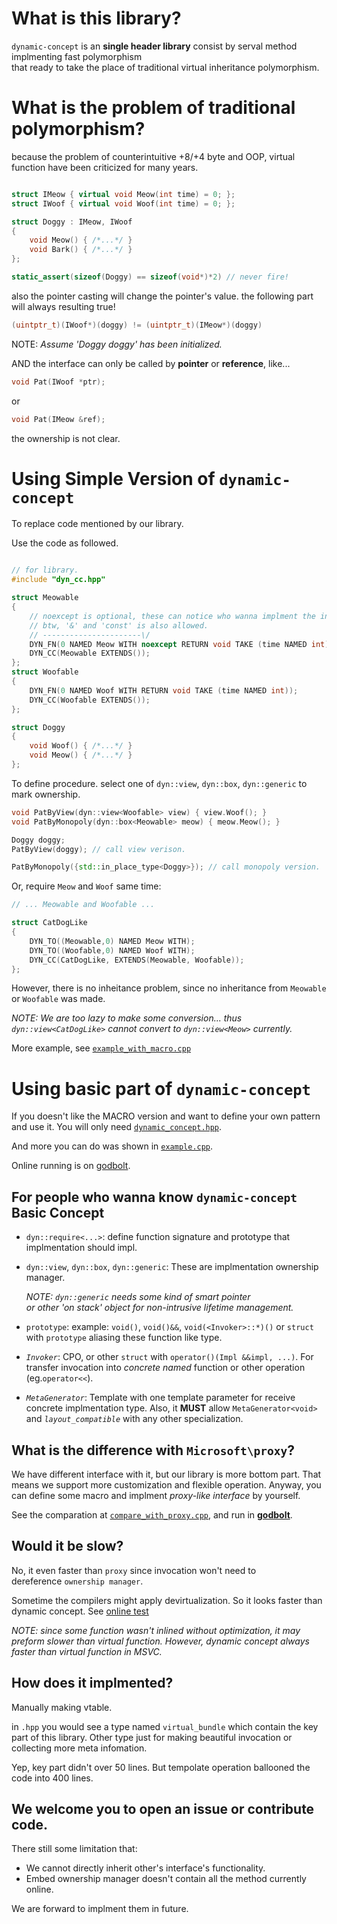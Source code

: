 # What is this library?
`dynamic-concept` is an **single header library** consist by serval method 
implmenting fast polymorphism  
that ready to take the place of traditional virtual inheritance polymorphism.

# What is the problem of traditional polymorphism?
because the problem of counterintuitive +8/+4 byte and OOP, 
virtual function have been criticized for many years.

```cpp

struct IMeow { virtual void Meow(int time) = 0; };
struct IWoof { virtual void Woof(int time) = 0; };

struct Doggy : IMeow, IWoof 
{ 
    void Meow() { /*...*/ }
    void Bark() { /*...*/ }
};

static_assert(sizeof(Doggy) == sizeof(void*)*2) // never fire!
```

also the pointer casting will change the pointer's value.
the following part will always resulting true!

```cpp
(uintptr_t)(IWoof*)(doggy) != (uintptr_t)(IMeow*)(doggy)
```
NOTE: *Assume 'Doggy doggy' has been initialized.*

AND
the interface can only be called by **pointer** or **reference**, like...
```cpp
void Pat(IWoof *ptr);
```
or 
```cpp
void Pat(IMeow &ref);
```
the ownership is not clear.

# Using Simple Version of `dynamic-concept`
To replace code mentioned by our library.

Use the code as followed.

```cpp

// for library.
#include "dyn_cc.hpp"

struct Meowable
{
    // noexcept is optional, these can notice who wanna implment the interface.
    // btw, '&' and 'const' is also allowed.
    // ----------------------\/ 
    DYN_FN(0 NAMED Meow WITH noexcept RETURN void TAKE (time NAMED int));
    DYN_CC(Meowable EXTENDS());
};
struct Woofable
{
    DYN_FN(0 NAMED Woof WITH RETURN void TAKE (time NAMED int));
    DYN_CC(Woofable EXTENDS());
};

struct Doggy
{
    void Woof() { /*...*/ }
    void Meow() { /*...*/ }
};
```

To define procedure.
select one of `dyn::view`, `dyn::box`, `dyn::generic` to mark ownership.

```cpp
void PatByView(dyn::view<Woofable> view) { view.Woof(); }
void PatByMonopoly(dyn::box<Meowable> meow) { meow.Meow(); }

Doggy doggy;
PatByView(doggy); // call view verison.

PatByMonopoly({std::in_place_type<Doggy>}); // call monopoly version.
```
Or, require `Meow` and `Woof` same time:

```cpp
// ... Meowable and Woofable ...

struct CatDogLike
{
    DYN_TO((Meowable,0) NAMED Meow WITH);
    DYN_TO((Woofable,0) NAMED Woof WITH);
    DYN_CC(CatDogLike, EXTENDS(Meowable, Woofable));
};

```
However, there is no inheitance problem, since no inheritance from 
`Meowable` or `Woofable` was made.

*NOTE: We are too lazy to make some conversion...
thus `dyn::view<CatDogLike>` cannot convert to 
`dyn::view<Meow>` currently.*

More example, see [`example_with_macro.cpp`](example_with_macro.cpp)

# Using basic part of `dynamic-concept`
If you doesn't like the MACRO version and want to define your own
pattern and use it. 
You will only need [`dynamic_concept.hpp`](dynamic_concept.hpp).

And more you can do was shown in [`example.cpp`](example.cpp).

Online running is on [godbolt](https://godbolt.org/z/nhdMEbo1q).

## For people who wanna know `dynamic-concept` Basic Concept

- `dyn::require<...>`: 
define function signature and prototype that implmentation should impl.

- `dyn::view`, `dyn::box`, `dyn::generic`:
These are implmentation ownership manager.

  *NOTE: `dyn::generic` needs some kind of smart pointer   
  or other 'on stack' object for non-intrusive lifetime management.*

- `prototype`:
example: `void()`, `void()&&`, `void(<Invoker>::*)()` or `struct` with 
`prototype` aliasing these function like type. 

- *`Invoker`*:
CPO, or other `struct` with `operator()(Impl &&impl, ...)`. 
For transfer invocation into *concrete named* function or other operation (eg.`operator<<`).

- *`MetaGenerator`*:
Template with one template parameter for receive concrete implmentation type.
Also, it **MUST** allow `MetaGenerator<void>` and *`layout_compatible`* with any 
other specialization.   

## What is the difference with `Microsoft\proxy`?
We have different interface with it, but our library is more bottom part. 
That means we support more customization and flexible operation.
Anyway, you can define some macro and implment *proxy-like interface*
by yourself.

See the comparation at [`compare_with_proxy.cpp`](compare_with_proxy.cpp), 
and run in [**godbolt**](https://godbolt.org/z/GjdeGbPso).

## Would it be slow?
No, it even faster than `proxy` since invocation won't need to  
dereference `ownership manager`.

Sometime the compilers might apply devirtualization. 
So it looks faster than dynamic concept.
See [online test](https://godbolt.org/z/Mcd9c8848)

*NOTE: since some function wasn't inlined without optimization, 
it may preform slower than virtual function.
However, dynamic concept always faster than 
virtual function in MSVC.*

## How does it implmented?
Manually making vtable. 

in `.hpp` you would see a type named `virtual_bundle` which 
contain the key part of this library.
Other type just for making beautiful invocation or
collecting more meta infomation.

Yep, key part didn't over 50 lines. 
But tempolate operation ballooned the code into 400 lines.

## We welcome you to open an issue or contribute code.
There still some limitation that:
- We cannot directly inherit other's interface's functionality.
- Embed ownership manager doesn't contain all the method currently online.

We are forward to implment them in future.

